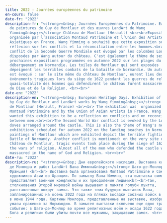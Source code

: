 ```yaml
---
title: 2022 - Journées européennes du patrimoine
en-cours: false
date-fr: "2022"
description-fr: "<strong>«&nbsp; Journées Européennes du Patrimoine. Exposition
  de peintures de Guy de Montlaur et des œuvres LandArt de Wang
  Yimming&nbsp;»</strong> Château de Montlaur (Hérault) <br><br>Exposition
  organisée par l’association Montaud Patrimoine et l’Union des Artistes
  Asiatiques en France. Wang Yimming a souhaité que cette exposition soit une
  réflexion sur les conflits et la réconciliation entre les hommes.<br><br>Le
  conflit de la Seconde Guerre Mondiale est évoqué par les colombes Loungta
  disposées par Wang autour du château. C'est également le thème de ses
  prochaines expositions programmées en automne 2022 sur les plages du
  débarquement en Normandie. L﻿es toiles de Montlaur qui sont exposées
  dépeignent les terribles combats de la bataille de Normandie. Un autre conflit
  est évoqué : sur le site même du château de Montlaur, eurent lieu des
  évènements tragiques lors du siège de 1622 pendant les guerres de religion. La
  quasi-totalité des hommes qui défendirent le château furent massacrés au nom
  de Dieu et de la Religion. <br><br>"
date-en: "2022"
description-en: "<strong>«&nbsp; European Heritage Days. Exhibition of paintings
  by Guy de Montlaur and LandArt works by Wang Yimming&nbsp;»</strong> Château
  de Montlaur (Hérault, France) <br><br> The exhibition was  organized by
  Montaud Patrimoine and by the Union of Asian Artists in France. Wang Yimming
  wanted this exhibition to be a reflection on conflicts and on reconciliation
  between men.<br><br>The Second World War conflict is evoked by the Loungta
  doves arranged around the castle. This is also the theme of Wang's next
  exhibitions scheduled for autumn 2022 on the landing beaches in Normandy. The
  paintings of Montlaur which are exhibited depict the terrible fighting of the
  Battle of Normandy. Another conflict is mentioned: on the very site of the
  Château de Montlaur, tragic events took place during the siege of 1622 during
  the wars of religion. Almost all of the men who defended the castle were
  massacred in the name of God and Religion. <br><br>"
date-ru: "2022"
description-ru: "<strong>«&nbsp; Дни европейского наследия. Выставка картин Ги
  де Монлора и работ LandArt Вана Иммина&nbsp;»</strong> Шато-де-Монлор, (Эро,
  Франция) <br><br> Выставка была организована Montaud Patrimoine и Союзом
  художников Азии во Франции. По замыслу Вана Иммина, эта выставка символически
  представляет военные конфликты и их преодоление людьми<br><br>Так,
  столкновения Второй мировой войны вызывают в памяти голуби лунгта,
  расставленные вокруг замка. Это также тема будущих выставок Вана,
  запланированных на осень 2022 года на пляжах высадки союзных войск в Нормандии
  в июне 1944 года. Картины Монлора, представленные на выставке, изображают
  ужасы сражения за Нормандию. В замысел выставки включено еще одно трагическое
  событие: в Шато-де-Монлор во время религиозных войн и осады 1622 года «во имя
  Бога и религии» были убиты почти все мужчины, защищавшие замок. <br><br>"
---
```

